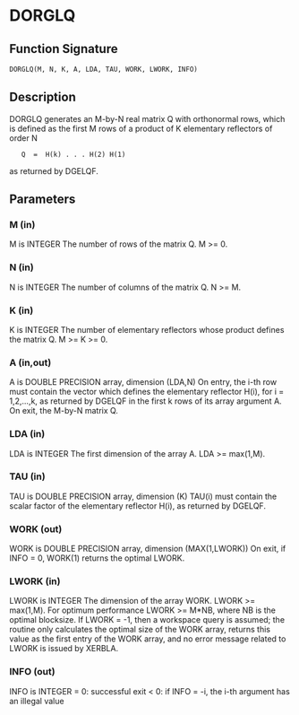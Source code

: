 # DORGLQ

## Function Signature

```fortran
DORGLQ(M, N, K, A, LDA, TAU, WORK, LWORK, INFO)
```

## Description


 DORGLQ generates an M-by-N real matrix Q with orthonormal rows,
 which is defined as the first M rows of a product of K elementary
 reflectors of order N

       Q  =  H(k) . . . H(2) H(1)

 as returned by DGELQF.

## Parameters

### M (in)

M is INTEGER The number of rows of the matrix Q. M >= 0.

### N (in)

N is INTEGER The number of columns of the matrix Q. N >= M.

### K (in)

K is INTEGER The number of elementary reflectors whose product defines the matrix Q. M >= K >= 0.

### A (in,out)

A is DOUBLE PRECISION array, dimension (LDA,N) On entry, the i-th row must contain the vector which defines the elementary reflector H(i), for i = 1,2,...,k, as returned by DGELQF in the first k rows of its array argument A. On exit, the M-by-N matrix Q.

### LDA (in)

LDA is INTEGER The first dimension of the array A. LDA >= max(1,M).

### TAU (in)

TAU is DOUBLE PRECISION array, dimension (K) TAU(i) must contain the scalar factor of the elementary reflector H(i), as returned by DGELQF.

### WORK (out)

WORK is DOUBLE PRECISION array, dimension (MAX(1,LWORK)) On exit, if INFO = 0, WORK(1) returns the optimal LWORK.

### LWORK (in)

LWORK is INTEGER The dimension of the array WORK. LWORK >= max(1,M). For optimum performance LWORK >= M*NB, where NB is the optimal blocksize. If LWORK = -1, then a workspace query is assumed; the routine only calculates the optimal size of the WORK array, returns this value as the first entry of the WORK array, and no error message related to LWORK is issued by XERBLA.

### INFO (out)

INFO is INTEGER = 0: successful exit < 0: if INFO = -i, the i-th argument has an illegal value


